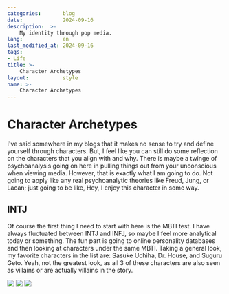 ```yaml
---
categories:       blog
date:             2024-09-16
description:  >-
    My identity through pop media. 
lang:             en
last_modified_at: 2024-09-16
tags:
- Life
title: >-
    Character Archetypes
layout:           style
name: >-
    Character Archetypes
---
```


# Character Archetypes

I've said somewhere in my blogs that it makes no sense to try and define yourself through characters. But, I feel like you can still do some reflection on the characters that you align with and why. There is maybe a twinge of psychoanalysis going on here in pulling things out from your unconscious when viewing media. However, that is exactly what I am going to do. Not going to apply like any real psychoanalytic theories like Freud, Jung, or Lacan; just going to be like, Hey, I enjoy this character in some way.

## INTJ
Of course the first thing I need to start with here is the MBTI test. I have always fluctuated between INTJ and INFJ, so maybe I feel more analytical today or something. The fun part is going to online personality databases and then looking at characters under the same MBTI. Taking a general look, my favorite characters in the list are: Sasuke Uchiha, Dr. House, and Suguru Geto. Yeah, not the greatest look, as all 3 of these characters are also seen as villains or are actually villains in the story.

<div class="picture-grid3" style="margin-bottom:10px;">
  <img src="{{ 'assets/life/archetypes/geto.jpg' | relative_url }}">
  <img src="{{ 'assets/life/archetypes/house.jpg' | relative_url }}">
  <img src="{{ 'assets/life/archetypes/uchiha.jpg' | relative_url }}"/>
</div>

